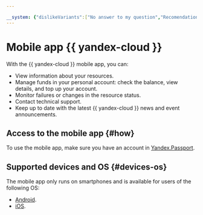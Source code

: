 ```yaml
---

__system: {"dislikeVariants":["No answer to my question","Recomendations didn't help","The content doesn't match title","Other"]}
---
```

# Mobile app {{ yandex-cloud }}

With the {{ yandex-cloud }} mobile app, you can:

* View information about your resources.
* Manage funds in your personal account: check the balance, view details, and top up your account.
* Monitor failures or changes in the resource status.
* Contact technical support.
* Keep up to date with the latest {{ yandex-cloud }} news and event announcements.

## Access to the mobile app {#how}

To use the mobile app, make sure you have an account in [Yandex.Passport](../../iam/concepts/index.md#passport).

## Supported devices and OS {#devices-os}

The mobile app only runs on smartphones and is available for users of the following OS:

* [Android](android.md).
* [iOS](ios.md).


